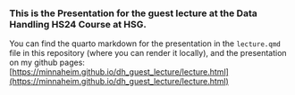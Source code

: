 ### This is the Presentation for the guest lecture at the Data Handling HS24 Course at HSG.

You can find the quarto markdown for the presentation in the `lecture.qmd` file in this repository (where you can render it locally), and the presentation on my github pages: [https://minnaheim.github.io/dh_guest_lecture/lecture.html](https://minnaheim.github.io/dh_guest_lecture/lecture.html)